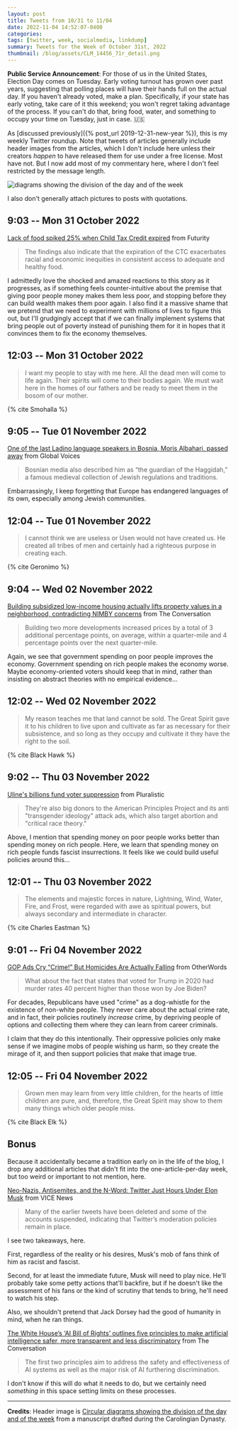 ```yaml
---
layout: post
title: Tweets from 10/31 to 11/04
date: 2022-11-04 14:52:07-0400
categories:
tags: [twitter, week, socialmedia, linkdump]
summary: Tweets for the Week of October 31st, 2022
thumbnail: /blog/assets/CLM_14456_71r_detail.png
---
```


**Public Service Announcement**:  For those of us in the United States, Election Day comes on Tuesday.  Early voting turnout has grown over past years, suggesting that polling places will have their hands full on the actual day.  If you haven't already voted, make a plan.  Specifically, if your state has early voting, take care of it this weekend; you won't regret taking advantage of the process.  If you can't do that, bring food, water, and something to occupy your time on Tuesday, just in case. 🇺🇸

As [discussed previously]({% post_url 2019-12-31-new-year %}), this is my weekly Twitter roundup.  Note that tweets of articles generally include header images from the articles, which I don't include here unless their creators *happen* to have released them for use under a free license.  Most have not.  But I now add most of my commentary here, where I don't feel restricted by the message length.

![diagrams showing the division of the day and of the week](/blog/assets/CLM_14456_71r_detail.png "diagrams showing the division of the day and of the week")

I also don't generally attach pictures to posts with quotations.

## 9:03 -- Mon 31 October 2022

[<i class="fab fa-twitter-square"></i>](https://twitter.com/jcolag/status/1587067615079530506) [Lack of food spiked 25% when Child Tax Credit expired](https://www.futurity.org/child-tax-credit-children-food-2819072-2/) from Futurity

 > The findings also indicate that the expiration of the CTC exacerbates racial and economic inequities in consistent access to adequate and healthy food.

I admittedly love the shocked and amazed reactions to this story as it progresses, as if something feels counter-intuitive about the premise that giving poor people money makes them less poor, and stopping before they can build wealth makes them poor again.  I also find it a massive shame that we pretend that we need to experiment with millions of lives to figure this out, but I'll grudgingly accept that if we can finally implement systems that bring people out of poverty instead of punishing them for it in hopes that it convinces them to fix the economy themselves.

## 12:03 -- Mon 31 October 2022

[<i class="fab fa-twitter-square"></i>](https://twitter.com/jcolag/status/1587112913604694018)

 > I want my people to stay with me here. All the dead men will come to life again. Their spirits will come to their bodies again. We must wait here in the homes of our fathers and be ready to meet them in the bosom of our mother.

{% cite Smohalla %}

## 9:05 -- Tue 01 November 2022

[<i class="fab fa-twitter-square"></i>](https://twitter.com/jcolag/status/1587429499582431237) [One of the last Ladino language speakers in Bosnia, Moris Albahari, passed away](https://globalvoices.org/2022/10/25/one-of-the-last-ladino-language-speakers-in-bosnia-moris-albahari-passed-away/) from Global Voices

 > Bosnian media also described him as “the guardian of the Haggidah,” a famous medieval collection of Jewish regulations and traditions.

Embarrassingly, I keep forgetting that Europe has endangered languages of its own, especially among Jewish communities.

## 12:04 -- Tue 01 November 2022

[<i class="fab fa-twitter-square"></i>](https://twitter.com/jcolag/status/1587475553216503809)

 > I cannot think we are useless or Usen would not have created us. He created all tribes of men and certainly had a righteous purpose in creating each.

{% cite Geronimo %}

## 9:04 -- Wed 02 November 2022

[<i class="fab fa-twitter-square"></i>](https://twitter.com/jcolag/status/1587792642615775232) [Building subsidized low-income housing actually lifts property values in a neighborhood, contradicting NIMBY concerns](https://theconversation.com/building-subsidized-low-income-housing-actually-lifts-property-values-in-a-neighborhood-contradicting-nimby-concerns-183009) from The Conversation

 > Building two more developments increased prices by a total of 3 additional percentage points, on average, within a quarter-mile and 4 percentage points over the next quarter-mile.

Again, we see that government spending on poor people improves the economy.  Government spending on rich people makes the economy worse.  Maybe economy-oriented voters should keep that in mind, rather than insisting on abstract theories with no empirical evidence...

## 12:02 -- Wed 02 November 2022

[<i class="fab fa-twitter-square"></i>](https://twitter.com/jcolag/status/1587837437606330370)

 > My reason teaches me that land cannot be sold. The Great Spirit gave it to his children to live upon and cultivate as far as necessary for their subsistence, and so long as they occupy and cultivate it they have the right to the soil.

{% cite Black Hawk %}

## 9:02 -- Thu 03 November 2022

[<i class="fab fa-twitter-square"></i>](https://twitter.com/jcolag/status/1588154527131336705) [Uline's billions fund voter suppression](https://pluralistic.net/2022/10/26/boxed-in/#bircher-jr) from Pluralistic

 > They're also big donors to the American Principles Project and its anti "transgender ideology" attack ads, which also target abortion and "critical race theory."

Above, I mention that spending money on poor people works better than spending money on rich people.  Here, we learn that spending money on rich people funds fascist insurrections.  It feels like we could build useful policies around this...

## 12:01 -- Thu 03 November 2022

[<i class="fab fa-twitter-square"></i>](https://twitter.com/jcolag/status/1588199573553500163)

 > The elements and majestic forces in nature, Lightning, Wind, Water, Fire, and Frost, were regarded with awe as spiritual powers, but always secondary and intermediate in character.

{% cite Charles Eastman %}

## 9:01 -- Fri 04 November 2022

[<i class="fab fa-twitter-square"></i>](https://twitter.com/jcolag/status/1588516663346925568) [GOP Ads Cry “Crime!” But Homicides Are Actually Falling](https://otherwords.org/gop-ads-cry-crime-but-violent-crime-is-actually-falling/) from OtherWords

 > What about the fact that states that voted for Trump in 2020 had murder rates 40 percent higher than those won by Joe Biden?

For decades, Republicans have used "crime" as a dog-whistle for the existence of non-white people.  They never care about the actual crime rate, and in fact, their policies routinely *increase* crime, by depriving people of options and collecting them where they can learn from career criminals.

I claim that they do this intentionally.  Their oppressive policies only make sense if we imagine mobs of people wishing us harm, so they create the mirage of it, and then support policies that make that image true.

## 12:05 -- Fri 04 November 2022

[<i class="fab fa-twitter-square"></i>](https://twitter.com/jcolag/status/1588562968136097792)

 > Grown men may learn from very little children, for the hearts of little children are pure, and, therefore, the Great Spirit may show to them many things which older people miss.

{% cite Black Elk %}

## Bonus

Because it accidentally became a tradition early on in the life of the blog, I drop any additional articles that didn't fit into the one-article-per-day week, but too weird or important to not mention, here.

<i class="fas fa-square"></i> [Neo-Nazis, Antisemites, and the N-Word: Twitter Just Hours Under Elon Musk](https://www.vice.com/en/article/jgpkqb/elon-musk-twitter-neo-nazis) from VICE News

 > Many of the earlier tweets have been deleted and some of the accounts suspended, indicating that Twitter’s moderation policies remain in place.

I see two takeaways, here.

First, regardless of the reality or his desires, Musk's mob of fans think of him as racist and fascist.

Second, for at least the immediate future, Musk will need to play nice.  He'll probably take some petty actions that'll backfire, but if he doesn't like the assessment of his fans or the kind of scrutiny that tends to bring, he'll need to watch his step.

Also, we shouldn't pretend that Jack Dorsey had the good of humanity in mind, when he ran things.

<i class="fas fa-square"></i> [The White House’s ‘AI Bill of Rights’ outlines five principles to make artificial intelligence safer, more transparent and less discriminatory](https://theconversation.com/the-white-houses-ai-bill-of-rights-outlines-five-principles-to-make-artificial-intelligence-safer-more-transparent-and-less-discriminatory-192003) from The Conversation

 > The first two principles aim to address the safety and effectiveness of AI systems as well as the major risk of AI furthering discrimination.

I don't know if this will do what it needs to do, but we certainly need *something* in this space setting limits on these processes.

* * *

**Credits**:  Header image is [Circular diagrams showing the division of the day and of the week](https://commons.wikimedia.org/wiki/File:CLM_14456_71r_detail.jpg) from a manuscript drafted during the Carolingian Dynasty.
